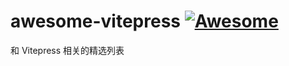 # awesome-vitepress [![Awesome](https://awesome.re/badge.svg)](https://awesome.re)
和 Vitepress 相关的精选列表

